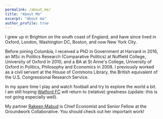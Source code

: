 ```yaml
---
permalink: /about_me/
title: "About Me"
excerpt: "About me"
author_profile: true
---
```


I grew up in Brighton on the south coast of England, and have since lived in Oxford, London, Washington DC, Boston, and now New York City. 

Before joining Columbia, I received a PhD in Government at Harvard in 2016, an MSc in Politics Research (Comparative Politics) at Nuffield College, University of Oxford in 2010, and a BA at St Anne's College, University of Oxford in Politics, Philosophy and Economics in 2008. I previously worked as a civil servant at the House of Commons Library, the British equivalent of the U.S. Congressional Research Service.

In my spare time I play and watch football and try to explore the world a bit. I am still hoping [Watford FC](https://www.watfordfc.com/) will return to (relative) greatness (update: this is not going especially well). 

My partner [Rakeen Mabud](https://groundworkcollaborative.org/person/rakeen-mabud) is Chief Economist and Senior Fellow at the Groundwork Collaborative. You should check out her important work!
